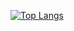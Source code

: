 [![Top Langs](https://github-readme-stats.vercel.app/api/top-langs/?username=MICHI-2&layout=compact)](https://github.com/anuraghazra/github-readme-stats)